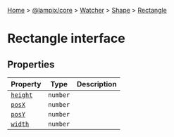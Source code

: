 [Home](./index) &gt; [@lampix/core](./core.md) &gt; [Watcher](./core.watcher.md) &gt; [Shape](./core.watcher.shape.md) &gt; [Rectangle](./core.watcher.shape.rectangle.md)

# Rectangle interface

## Properties

|  Property | Type | Description |
|  --- | --- | --- |
|  [`height`](./core.watcher.shape.rectangle.height.md) | `number` |  |
|  [`posX`](./core.watcher.shape.rectangle.posx.md) | `number` |  |
|  [`posY`](./core.watcher.shape.rectangle.posy.md) | `number` |  |
|  [`width`](./core.watcher.shape.rectangle.width.md) | `number` |  |

